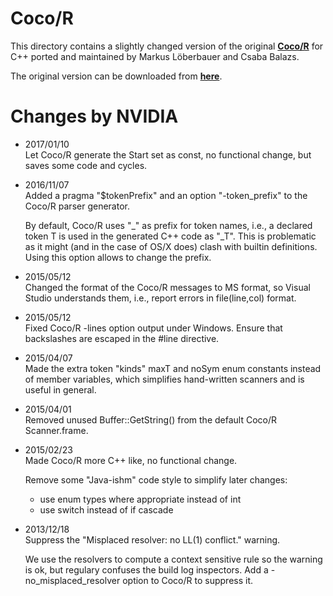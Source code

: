 Coco/R
======

This directory contains a slightly changed version of the original
[__Coco/R__](http://www.ssw.uni-linz.ac.at/Coco/) for C++ ported and
maintained by Markus L&ouml;berbauer and Csaba Balazs.

The original version can be downloaded from [__here__](http://www.ssw.uni-linz.ac.at/Coco/CPP/CocoSourcesCPP.zip).

Changes by NVIDIA
=================

- 2017/01/10  
  Let Coco/R generate the Start set as const, no functional change, but saves some code and cycles.

- 2016/11/07  
  Added a pragma "$tokenPrefix" and an option "-token_prefix" to the Coco/R parser generator.

  By default, Coco/R uses "_" as prefix for token names, i.e., a declared
  token T is used in the generated C++ code as "_T". This is problematic
  as it might (and in the case of OS/X does) clash with builtin definitions.
  Using this option allows to change the prefix.

- 2015/05/12  
  Changed the format of the Coco/R messages to MS format, so Visual Studio understands them,
  i.e., report errors in file(line,col) format.

- 2015/05/12  
  Fixed Coco/R -lines option output under Windows.
  Ensure that backslashes are escaped in the #line directive.

- 2015/04/07  
  Made the extra token "kinds" maxT and noSym enum constants instead of member variables,
  which simplifies hand-written scanners and is useful in general.

- 2015/04/01  
  Removed unused Buffer::GetString() from the default Coco/R Scanner.frame.

- 2015/02/23  
  Made Coco/R more C++ like, no functional change.

  Remove some "Java-ishm" code style to simplify later changes:
  - use enum types where appropriate instead of int
  - use switch instead of if cascade

- 2013/12/18  
  Suppress the "Misplaced resolver: no LL(1) conflict." warning.

  We use the resolvers to compute a context sensitive rule so the
  warning is ok, but regulary confuses the build log inspectors.
  Add a -no_misplaced_resolver option to Coco/R to suppress it.
